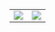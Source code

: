 

<!--
**ElSueno323/ElSueno323** is a ✨ _special_ ✨ repository because its `README.md` (this file) appears on your GitHub profile.

Here are some ideas to get you started:

- 🔭 I’m currently working on ...
- 🌱 I’m currently learning ...
- 👯 I’m looking to collaborate on ...
- 🤔 I’m looking for help with ...
- 💬 Ask me about ...
- 📫 How to reach me: ...
- 😄 Pronouns: ...
- ⚡ Fun fact: ...
-->

<div align="center">
  <table>
    <tr>
            <td><img src="https://github-readme-stats.vercel.app/api?username=ElSueno323&show_icons=true&theme=cobalt&rank_icon=github" /></td>
      <td><img src="https://github-readme-stats.vercel.app/api/top-langs/?username=ElSueno323&theme=cobalt&layout=pie&hide=TeX,PostScript,HTML" /></td>
    </tr>
  </table>
  </div>
